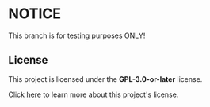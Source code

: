 # NOTICE

This branch is for testing purposes ONLY!

## License

This project is licensed under the **GPL-3.0-or-later** license.

Click [here](./LICENSE) to learn more about this project's license.

